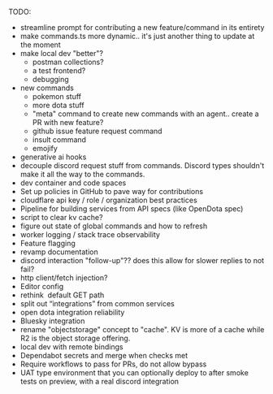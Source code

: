 TODO:
- streamline prompt for contributing a new feature/command in its entirety
- make commands.ts more dynamic.. it's just another thing to update at the moment
- make local dev "better"?
    - postman collections?
    - a test frontend?
    - debugging
- new commands
    - pokemon stuff
    - more dota stuff
    - "meta" command to create new commands with an agent.. create a PR with new feature?
    - github issue feature request command
    - insult command
    - emojify
- generative ai hooks
- decouple discord request stuff from commands. Discord types shouldn't make it all the way to the commands.
- dev container and code spaces 
- Set up policies in GitHub to pave way for contributions
- cloudflare api key / role / organization best practices
- Pipeline for building services from API specs (like OpenDota spec)
- script to clear kv cache?
- figure out state of global commands and how to refresh
- worker logging / stack trace observability
- Feature flagging
- revamp documentation
- discord interaction "follow-up"?? does this allow for slower replies to not fail?
- http client/fetch injection?
- Editor config
- rethink  default GET path
- split out “integrations” from common services
- open dota integration reliability
- Bluesky integration
- rename "objectstorage" concept to "cache". KV is more of a cache while R2 is the object storage offering.
- local dev with remote bindings
- Dependabot secrets and merge when checks met
- Require workflows to pass for PRs, do not allow bypass
- UAT type environment that you can optionally deploy to after smoke tests on preview, with a real discord integration
